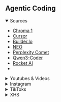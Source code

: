## Agentic Coding


<details open>
  <summary> Sources</summary>

  - [Chroma 1](https://huggingface.co/lodestones/Chroma1-Base)
  - [Cursor]()
  - [Builder.Io](https://builder.io/)
  - [NEO](https://heyneo.so/)
  - [Perplexity Comet](https://www.perplexity.ai/comet)
  - [Qwen3-Coder](https://github.com/QwenLM/Qwen3-Coder)
  - [Rocket AI](https://www.rocket.new/)
  - 
</details>

<details>
  <summary> Youtubes & Videos </summary>

  - [Qoder](https://youtu.be/-arAiGbLKDg?si=qe1-_iBFq2vE4Aiz)
  - [NEO shill](https://youtu.be/KxbHwno_qfo?si=FfgNchfkwUnqm2SA)

</details>

<details>
  <summary> Instagram</summary>

  - [Cursor Ed](https://www.instagram.com/reel/DPrA69yjAP1/)
  - [Builder.Io - Tutorial on Shader App Buildflow](https://www.instagram.com/reel/DNMWMEwMppN/)
  - [Perplexity Comet](https://www.instagram.com/reel/DMpfg6jySve/)
  - [Qwen3 Coder](https://www.instagram.com/reel/DMwFOvDySKv/)


</details>

<details>
  <summary> TikToks</summary>
</details>

<details>
  <summary> XHS</summary>
</details>